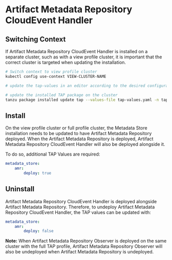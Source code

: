 # Artifact Metadata Repository CloudEvent Handler

## Switching Context

If Artifact Metadata Repository CloudEvent Handler is installed on a separate cluster, such as with a view profile cluster, it is important that the correct cluster is targeted when updating the installation.

```bash
# Switch context to view profile cluster
kubectl config use-context VIEW-CLUSTER-NAME

# update the tap-values in an editor according to the desired configuration

# update the installed TAP package on the cluster
tanzu package installed update tap --values-file tap-values.yaml -n tap-install
```

## Install

On the view profile cluster or full profile cluster, the Metadata Store installation needs to be updated to have Artifact Metadata Repository deployed. 
When the Artifact Metadata Repository is deployed, Artifact Metadata Repository CloudEvent Handler will also be deployed alongside it. 

To do so, additional TAP Values are required:
```yaml
metadata_store:
    amr:
        deploy: true
```

## Uninstall

Artifact Metadata Repository CloudEvent Handler is deployed alongside Artifact Metadata Repository. Therefore, to undeploy Artifact Metadata Repository CloudEvent Handler, the TAP values can be updated with:

```yaml
metadata_store:
    amr:
        deploy: false
```

**Note:** When Artifact Metadata Repository Observer is deployed on the same cluster with the full TAP profile, Artifact Metadata Repository Observer will also be undeployed when Artifact Metadata Repository is undeployed.
